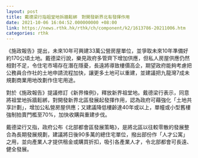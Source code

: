 ```yaml
---
layout: post
title: 戴德梁行指祖堂地拆牆鬆綁　對開發新界北有發揮作用
date: 2021-10-06 16:04:52.000000000 +08:00
link: https://news.rthk.hk/rthk/ch/component/k2/1613786-20211006.htm
categories: rthk
---
```


《施政報告》提出，未來10年可興建33萬公營房屋單位，並爭取未來10年準備好約170公頃土地。戴德梁行說，樂見政府多管齊下增加供應，但私人房屋供應仍然相對不足，令住宅市場存在潛在隱憂，長遠將導致樓價高企，期望政府能夠考慮把公務員合作社的土地申請流程加快，讓更多土地可以重建，並建議把九龍灣7成未規劃商業用地改劃作住宅用途。

對於《施政報告》提議修訂《新界條例》，釋放新界祖堂地。戴德梁行表示，同意將祖堂地拆牆鬆綁，對開發新界北區發展起發揮作用，認為政府可藉強化「土地共享計劃」，增加公私營房屋供應；又建議降低樓齡達40年或以上，單幢或小型舊樓強制拍賣門檻至70%，加快收購與重建步伐。

戴德梁行又指，政府公布《北部都會區發展策略》，是將北區以往較零散的發展整合為長期發展規劃，建議將日後90多萬的總住宅單位，撥出部份作「人才公寓」之用，並向產業人才提供租金或購買折扣，吸引各產業人才，令北部都會可長遠、健全發展。
